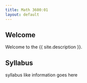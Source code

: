 ```yaml
---
title: Math 3600:01
layout: default
---
```


## Welcome

Welcome to the {{ site.description }}.

## Syllabus

syllabus like information goes here
